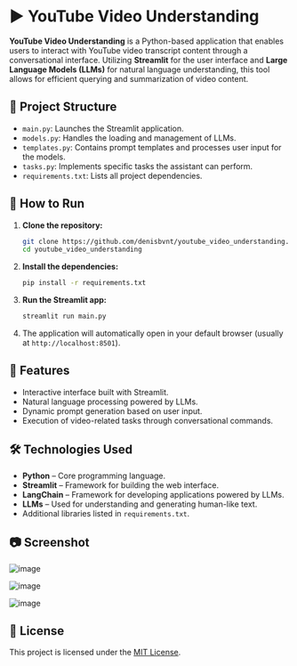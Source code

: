 # ▶️ YouTube Video Understanding

**YouTube Video Understanding** is a Python-based application that enables users to interact with YouTube video transcript content through a conversational interface. Utilizing **Streamlit** for the user interface and **Large Language Models (LLMs)** for natural language understanding, this tool allows for efficient querying and summarization of video content.

## 📁 Project Structure

- `main.py`: Launches the Streamlit application.
- `models.py`: Handles the loading and management of LLMs.
- `templates.py`: Contains prompt templates and processes user input for the models.
- `tasks.py`: Implements specific tasks the assistant can perform.
- `requirements.txt`: Lists all project dependencies.

## 🚀 How to Run

1. **Clone the repository:**

   ```bash
   git clone https://github.com/denisbvnt/youtube_video_understanding.git
   cd youtube_video_understanding
   ```

2. **Install the dependencies:**

   ```bash
   pip install -r requirements.txt
   ```

3. **Run the Streamlit app:**

   ```bash
   streamlit run main.py
   ```

4. The application will automatically open in your default browser (usually at `http://localhost:8501`).

## 🧠 Features

- Interactive interface built with Streamlit.
- Natural language processing powered by LLMs.
- Dynamic prompt generation based on user input.
- Execution of video-related tasks through conversational commands.

## 🛠️ Technologies Used

- **Python** – Core programming language.
- **Streamlit** – Framework for building the web interface.
- **LangChain** – Framework for developing applications powered by LLMs.
- **LLMs** – Used for understanding and generating human-like text.
- Additional libraries listed in `requirements.txt`.

## 📷 Screenshot

![image](https://github.com/user-attachments/assets/97930720-d01c-4ea0-8ea3-c90508b41852)

![image](https://github.com/user-attachments/assets/bbd5d4f8-c14d-44bb-ba89-cd8cd788452b)

![image](https://github.com/user-attachments/assets/d1dc36fd-f163-495c-b15d-2857b41ed859)


## 📄 License

This project is licensed under the [MIT License](LICENSE).
